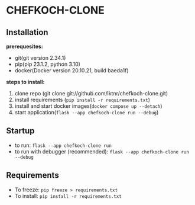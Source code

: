 # CHEFKOCH-CLONE

## Installation

**prerequesites:**
- git(git version 2.34.1)
- pip(pip 23.1.2, python 3.10)
- docker(Docker version 20.10.21, build baeda1f)

**steps to install:**
1. clone repo (git clone git://github.com/lktnr/chefkoch-clone.git)
2. install requirements (`pip install -r requirements.txt`)
3. install and start docker images(`docker compose up --detach`)
4. start application(`flask --app chefkoch-clone run --debug`)

## Startup

- to run:
  `flask --app chefkoch-clone run`
- to run with debugger (recommended):
  `flask --app chefkoch-clone run --debug`

## Requirements

- To freeze:
  `pip freeze > requirements.txt`
- To install:
  `pip install -r requirements.txt`
